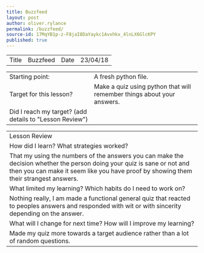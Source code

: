 ```yaml
---
title: Buzzfeed
layout: post
author: oliver.rylance
permalink: /buzzfeed/
source-id: 17MqYB1p-z-F8jaI8DaYaykc1Avxhkx_4lnLX6GlcKPY
published: true
---
```

<table>
  <tr>
    <td>Title</td>
    <td>Buzzfeed</td>
    <td>Date</td>
    <td>23/04/18</td>
  </tr>
</table>


<table>
  <tr>
    <td>Starting point:</td>
    <td>A fresh python file.</td>
  </tr>
  <tr>
    <td>Target for this lesson?</td>
    <td>Make a quiz using python that will remember things about your answers.</td>
  </tr>
  <tr>
    <td>Did I reach my target? 
(add details to "Lesson Review")</td>
    <td></td>
  </tr>
</table>


<table>
  <tr>
    <td>Lesson Review</td>
  </tr>
  <tr>
    <td>How did I learn? What strategies worked?</td>
  </tr>
  <tr>
    <td>That my using the numbers of the answers you can make the decision whether the person doing your quiz is sane or not and then you can make it seem like you have proof by showing them their strangest answers.</td>
  </tr>
  <tr>
    <td>What limited my learning? Which habits do I need to work on? </td>
  </tr>
  <tr>
    <td>Nothing really, I am made a functional general quiz that reacted to peoples answers and responded with wit or with sincerity depending on the answer.</td>
  </tr>
  <tr>
    <td>What will I change for next time? How will I improve my learning?</td>
  </tr>
  <tr>
    <td>Made my quiz more towards a target audience rather than a lot of random questions.</td>
  </tr>
</table>


